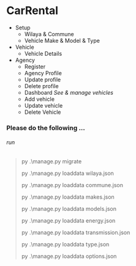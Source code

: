 # CarRental
- Setup
    - Wilaya & Commune
    - Vehicle Make & Model & Type
- Vehicle
    - Vehicle Details
- Agency
    - Register
    - Agency Profile
    - Update profile
    - Delete profile
    - Dashboard *See & manage vehicles*
    - Add vehicle
    - Update vehicle
    - Delete Vehicle



### Please do the following ...
###### run
> py .\manage.py migrate
> 
> py .\manage.py loaddata wilaya.json
> 
> py .\manage.py loaddata commune.json
>
> py .\manage.py loaddata makes.json
>
> py .\manage.py loaddata models.json
>
> py .\manage.py loaddata energy.json
>
> py .\manage.py loaddata transmission.json
>
> py .\manage.py loaddata type.json
>
> py .\manage.py loaddata options.json
